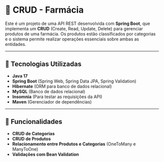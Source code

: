 # 🏥 CRUD - Farmácia

Este é um projeto de uma API REST desenvolvida com **Spring Boot**, que implementa um **CRUD** (Create, Read, Update, Delete) para gerenciar produtos de uma farmácia. Os produtos estão classificados por categorias e o sistema permite realizar operações essenciais sobre ambas as entidades.

---
## 🚀 Tecnologias Utilizadas
- **Java 17**
- **Spring Boot** (Spring Web, Spring Data JPA, Spring Validation)
- **Hibernate** (ORM para banco de dados relacional)
- **MySQL** (Banco de dados relacional)
- **Insomnia** (Para testar as requisições da API)
- **Maven** (Gerenciador de dependências)
---
## 📌 Funcionalidades
- **CRUD de Categorias** 
- **CRUD de Produtos** 
- **Relacionamento entre Produtos e Categorias** (OneToMany e ManyToOne)
- **Validações com Bean Validation**
